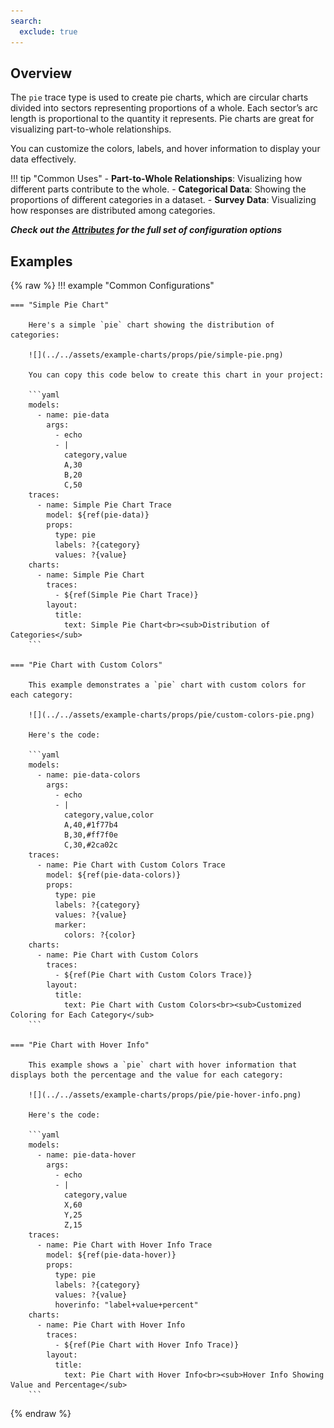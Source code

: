 ```yaml
---
search:
  exclude: true
---
```

<!--start-->
## Overview

The `pie` trace type is used to create pie charts, which are circular charts divided into sectors representing proportions of a whole. Each sector’s arc length is proportional to the quantity it represents. Pie charts are great for visualizing part-to-whole relationships.

You can customize the colors, labels, and hover information to display your data effectively.

!!! tip "Common Uses"
    - **Part-to-Whole Relationships**: Visualizing how different parts contribute to the whole.
    - **Categorical Data**: Showing the proportions of different categories in a dataset.
    - **Survey Data**: Visualizing how responses are distributed among categories.

_**Check out the [Attributes](../configuration/Trace/Props/Pie/#attributes) for the full set of configuration options**_

## Examples

{% raw %}
!!! example "Common Configurations"

    === "Simple Pie Chart"

        Here's a simple `pie` chart showing the distribution of categories:

        ![](../../assets/example-charts/props/pie/simple-pie.png)

        You can copy this code below to create this chart in your project:

        ```yaml
        models:
          - name: pie-data
            args:
              - echo
              - |
                category,value
                A,30
                B,20
                C,50
        traces:
          - name: Simple Pie Chart Trace
            model: ${ref(pie-data)}
            props:
              type: pie
              labels: ?{category}
              values: ?{value}
        charts:
          - name: Simple Pie Chart
            traces:
              - ${ref(Simple Pie Chart Trace)}
            layout:
              title:
                text: Simple Pie Chart<br><sub>Distribution of Categories</sub>
        ```

    === "Pie Chart with Custom Colors"

        This example demonstrates a `pie` chart with custom colors for each category:

        ![](../../assets/example-charts/props/pie/custom-colors-pie.png)

        Here's the code:

        ```yaml
        models:
          - name: pie-data-colors
            args:
              - echo
              - |
                category,value,color
                A,40,#1f77b4
                B,30,#ff7f0e
                C,30,#2ca02c
        traces:
          - name: Pie Chart with Custom Colors Trace
            model: ${ref(pie-data-colors)}
            props:
              type: pie
              labels: ?{category}
              values: ?{value}
              marker:
                colors: ?{color}
        charts:
          - name: Pie Chart with Custom Colors
            traces:
              - ${ref(Pie Chart with Custom Colors Trace)}
            layout:
              title:
                text: Pie Chart with Custom Colors<br><sub>Customized Coloring for Each Category</sub>
        ```

    === "Pie Chart with Hover Info"

        This example shows a `pie` chart with hover information that displays both the percentage and the value for each category:

        ![](../../assets/example-charts/props/pie/pie-hover-info.png)

        Here's the code:

        ```yaml
        models:
          - name: pie-data-hover
            args:
              - echo
              - |
                category,value
                X,60
                Y,25
                Z,15
        traces:
          - name: Pie Chart with Hover Info Trace
            model: ${ref(pie-data-hover)}
            props:
              type: pie
              labels: ?{category}
              values: ?{value}
              hoverinfo: "label+value+percent"
        charts:
          - name: Pie Chart with Hover Info
            traces:
              - ${ref(Pie Chart with Hover Info Trace)}
            layout:
              title:
                text: Pie Chart with Hover Info<br><sub>Hover Info Showing Value and Percentage</sub>
        ```

{% endraw %}
<!--end-->